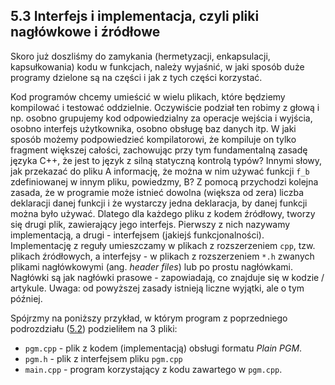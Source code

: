 ## 5.3 Interfejs i implementacja, czyli pliki nagłówkowe i źródłowe

Skoro już doszliśmy do zamykania (hermetyzacji, enkapsulacji, kapsułkowania) kodu w funkcjach, należy wyjaśnić, w jaki sposób duże programy dzielone są na części i jak z tych części korzystać. 

Kod programów chcemy umieścić w wielu plikach, które będziemy kompilować i testować oddzielnie. Oczywiście podział ten robimy z głową i np. osobno grupujemy kod odpowiedzialny za operacje wejścia i wyjścia, osobno interfejs użytkownika, osobno obsługę baz danych itp. W jaki sposób możemy podpowiedzieć kompilatorowi, że kompiluje on tylko fragment większej całości, zachowując przy tym fundamentalną zasadę języka C++, że jest to język z silną statyczną kontrolą typów? Innymi słowy, jak przekazać do pliku A informację, że można w nim używać funkcji `f_b` zdefiniowanej w innym pliku, powiedzmy, B? Z pomocą przychodzi kolejna zasada, że w programie może istnieć dowolna (większa od zera) liczba deklaracji danej funkcji i że wystarczy jedna deklaracja, by danej funkcji można było używać. Dlatego dla każdego pliku z kodem źródłowy, tworzy się drugi plik, zawierający jego interfejs. Pierwszy z nich nazywamy implementacją, a drugi - interfejsem (jakiejś funkcjonalności). Implementację z reguły umieszczamy w plikach z rozszerzeniem `cpp`, tzw. plikach źródłowych, a interfejsy - w plikach z rozszerzeniem `*.h` zwanych plikami nagłówkowymi (ang. *header files*) lub po prostu nagłówkami. Nagłówki są jak nagłówki prasowe - zapowiadają, co znajduje się w kodzie / artykule. Uwaga: od powyższej zasady istnieją liczne wyjątki, ale o tym później. 

Spójrzmy na poniższy przykład, w którym program z poprzedniego podrozdziału ([5.2](./cpp/w05/functions)) podzieliłem na 3 pliki:

- `pgm.cpp` - plik z kodem (implementacją) obsługi formatu *Plain PGM*.
- `pgm.h` - plik z interfejsem pliku `pgm.cpp`
- `main.cpp` - program korzystający z kodu zawartego w `pgm.cpp`. 

​     